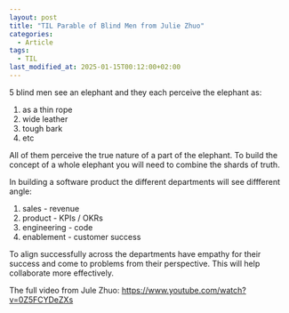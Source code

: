 ```yaml
---
layout: post
title: "TIL Parable of Blind Men from Julie Zhuo"
categories:
  - Article
tags:
  - TIL
last_modified_at: 2025-01-15T00:12:00+02:00
---
```


5 blind men see an elephant and they each perceive the elephant as:
1. as a thin rope
2. wide leather
3. tough bark
4. etc

All of them perceive the true nature of a part of the elephant. To build the concept of a whole elephant you will need to combine the shards of truth.

In building a software product the different departments will see diffferent angle:
1. sales - revenue
2. product - KPIs / OKRs
3. engineering - code
4. enablement - customer success 

To align successfully across the departments have empathy for their success and come to problems from their perspective. This will help collaborate more effectively.

The full video from Jule Zhuo: https://www.youtube.com/watch?v=0Z5FCYDeZXs

